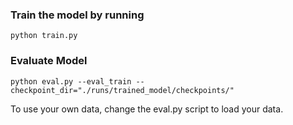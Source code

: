 ### Train the model by running 
```python train.py ```

### Evaluate Model

```python eval.py --eval_train --checkpoint_dir="./runs/trained_model/checkpoints/"```

To use your own data, change the eval.py script to load your data.
